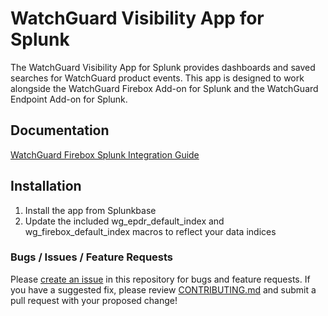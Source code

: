 # WatchGuard Visibility App for Splunk

The WatchGuard Visibility App for Splunk provides dashboards and saved searches for WatchGuard
product events. This app is designed to work alongside the WatchGuard Firebox Add-on for Splunk
and the WatchGuard Endpoint Add-on for Splunk.

## Documentation
[WatchGuard Firebox Splunk Integration Guide](https://www.watchguard.com/help/docs/help-center/en-US/Content/Integration-Guides/General/splunk_integration_V2.html)

## Installation
1. Install the app from Splunkbase
2. Update the included wg_epdr_default_index and  wg_firebox_default_index macros to reflect your data indices

### Bugs / Issues / Feature Requests
Please [create an issue](https://github.com/WatchGuard-Threat-Lab/Splunk_App_WatchGuard_Visibility/issues) in this repository for bugs and feature requests. If you have a suggested fix, please review [CONTRIBUTING.md](CONTRIBUTING.md) and submit a pull request with your proposed change!